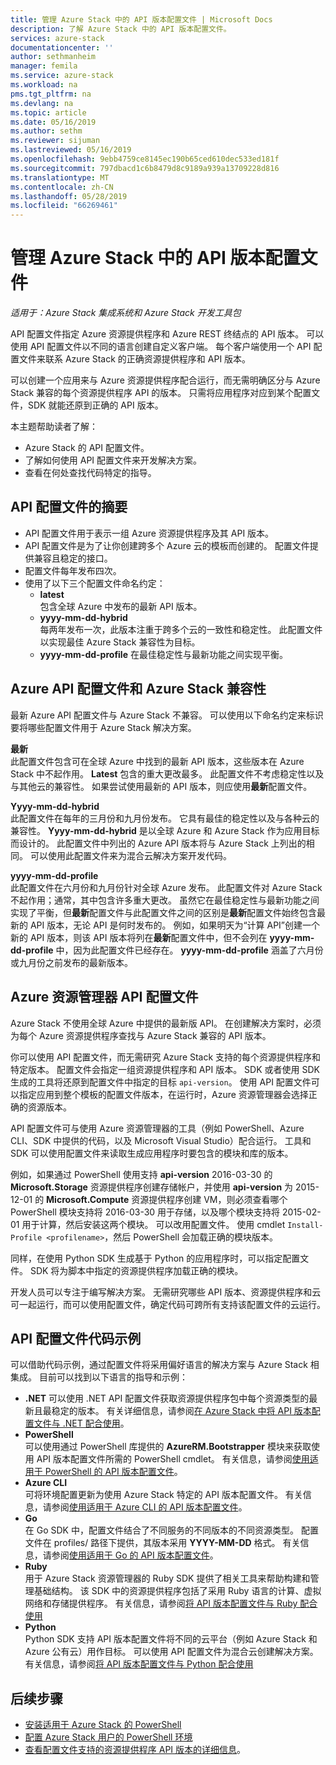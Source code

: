 ```yaml
---
title: 管理 Azure Stack 中的 API 版本配置文件 | Microsoft Docs
description: 了解 Azure Stack 中的 API 版本配置文件。
services: azure-stack
documentationcenter: ''
author: sethmanheim
manager: femila
ms.service: azure-stack
ms.workload: na
pms.tgt_pltfrm: na
ms.devlang: na
ms.topic: article
ms.date: 05/16/2019
ms.author: sethm
ms.reviewer: sijuman
ms.lastreviewed: 05/16/2019
ms.openlocfilehash: 9ebb4759ce8145ec190b65ced610dec533ed181f
ms.sourcegitcommit: 797dbacd1c6b8479d8c9189a939a13709228d816
ms.translationtype: MT
ms.contentlocale: zh-CN
ms.lasthandoff: 05/28/2019
ms.locfileid: "66269461"
---
```

# <a name="manage-api-version-profiles-in-azure-stack"></a>管理 Azure Stack 中的 API 版本配置文件

*适用于：Azure Stack 集成系统和 Azure Stack 开发工具包*

API 配置文件指定 Azure 资源提供程序和 Azure REST 终结点的 API 版本。 可以使用 API 配置文件以不同的语言创建自定义客户端。 每个客户端使用一个 API 配置文件来联系 Azure Stack 的正确资源提供程序和 API 版本。

可以创建一个应用来与 Azure 资源提供程序配合运行，而无需明确区分与 Azure Stack 兼容的每个资源提供程序 API 的版本。 只需将应用程序对应到某个配置文件，SDK 就能还原到正确的 API 版本。

本主题帮助读者了解：

 - Azure Stack 的 API 配置文件。
 - 了解如何使用 API 配置文件来开发解决方案。
 - 查看在何处查找代码特定的指导。

## <a name="summary-of-api-profiles"></a>API 配置文件的摘要

- API 配置文件用于表示一组 Azure 资源提供程序及其 API 版本。
- API 配置文件是为了让你创建跨多个 Azure 云的模板而创建的。 配置文件提供兼容且稳定的接口。
- 配置文件每年发布四次。
- 使用了以下三个配置文件命名约定：
    - **latest**  
        包含全球 Azure 中发布的最新 API 版本。
    - **yyyy-mm-dd-hybrid**  
    每两年发布一次，此版本注重于跨多个云的一致性和稳定性。 此配置文件以实现最佳 Azure Stack 兼容性为目标。
    - **yyyy-mm-dd-profile** 在最佳稳定性与最新功能之间实现平衡。

## <a name="azure-api-profiles-and-azure-stack-compatibility"></a>Azure API 配置文件和 Azure Stack 兼容性

最新 Azure API 配置文件与 Azure Stack 不兼容。 可以使用以下命名约定来标识要将哪些配置文件用于 Azure Stack 解决方案。

**最新**  
此配置文件包含可在全球 Azure 中找到的最新 API 版本，这些版本在 Azure Stack 中不起作用。 **Latest** 包含的重大更改最多。 此配置文件不考虑稳定性以及与其他云的兼容性。 如果尝试使用最新的 API 版本，则应使用**最新**配置文件。

**Yyyy-mm-dd-hybrid**  
此配置文件在每年的三月份和九月份发布。 它具有最佳的稳定性以及与各种云的兼容性。 **Yyyy-mm-dd-hybrid** 是以全球 Azure 和 Azure Stack 作为应用目标而设计的。 此配置文件中列出的 Azure API 版本将与 Azure Stack 上列出的相同。 可以使用此配置文件来为混合云解决方案开发代码。

**yyyy-mm-dd-profile**  
此配置文件在六月份和九月份针对全球 Azure 发布。 此配置文件对 Azure Stack 不起作用；通常，其中包含许多重大更改。 虽然它在最佳稳定性与最新功能之间实现了平衡，但**最新**配置文件与此配置文件之间的区别是**最新**配置文件始终包含最新的 API 版本，无论 API 是何时发布的。 例如，如果明天为“计算 API”创建一个新的 API 版本，则该 API 版本将列在**最新**配置文件中，但不会列在 **yyyy-mm-dd-profile** 中，因为此配置文件已经存在。 **yyyy-mm-dd-profile** 涵盖了六月份或九月份之前发布的最新版本。

## <a name="azure-resource-manager-api-profiles"></a>Azure 资源管理器 API 配置文件

Azure Stack 不使用全球 Azure 中提供的最新版 API。 在创建解决方案时，必须为每个 Azure 资源提供程序查找与 Azure Stack 兼容的 API 版本。

你可以使用 API 配置文件，而无需研究 Azure Stack 支持的每个资源提供程序和特定版本。 配置文件会指定一组资源提供程序和 API 版本。 SDK 或者使用 SDK 生成的工具将还原到配置文件中指定的目标 `api-version`。 使用 API 配置文件可以指定应用到整个模板的配置文件版本，在运行时，Azure 资源管理器会选择正确的资源版本。

API 配置文件可与使用 Azure 资源管理器的工具（例如 PowerShell、Azure CLI、SDK 中提供的代码，以及 Microsoft Visual Studio）配合运行。 工具和 SDK 可以使用配置文件来读取生成应用程序时要包含的模块和库的版本。

例如，如果通过 PowerShell 使用支持 **api-version** 2016-03-30 的 **Microsoft.Storage** 资源提供程序创建存储帐户，并使用 **api-version** 为 2015-12-01 的 **Microsoft.Compute** 资源提供程序创建 VM，则必须查看哪个 PowerShell 模块支持将 2016-03-30 用于存储，以及哪个模块支持将 2015-02-01 用于计算，然后安装这两个模块。 可以改用配置文件。 使用 cmdlet `Install-Profile <profilename>`，然后 PowerShell 会加载正确的模块版本。

同样，在使用 Python SDK 生成基于 Python 的应用程序时，可以指定配置文件。 SDK 将为脚本中指定的资源提供程序加载正确的模块。

开发人员可以专注于编写解决方案。 无需研究哪些 API 版本、资源提供程序和云可一起运行，而可以使用配置文件，确定代码可跨所有支持该配置文件的云运行。

## <a name="api-profile-code-samples"></a>API 配置文件代码示例

可以借助代码示例，通过配置文件将采用偏好语言的解决方案与 Azure Stack 相集成。 目前可以找到以下语言的指导和示例：

- **.NET** 可以使用 .NET API 配置文件获取资源提供程序包中每个资源类型的最新且最稳定的版本。 有关详细信息，请参阅[在 Azure Stack 中将 API 版本配置文件与 .NET 配合使用](azure-stack-version-profiles-net.md)。
- **PowerShell**  
可以使用通过 PowerShell 库提供的 **AzureRM.Bootstrapper** 模块来获取使用 API 版本配置文件所需的 PowerShell cmdlet。 有关信息，请参阅[使用适用于 PowerShell 的 API 版本配置文件](azure-stack-version-profiles-powershell.md)。
- **Azure CLI**  
可将环境配置更新为使用 Azure Stack 特定的 API 版本配置文件。 有关信息，请参阅[使用适用于 Azure CLI 的 API 版本配置文件](azure-stack-version-profiles-azurecli2.md)。
- **Go**  
在 Go SDK 中，配置文件结合了不同服务的不同版本的不同资源类型。 配置文件在 profiles/ 路径下提供，其版本采用 **YYYY-MM-DD** 格式。 有关信息，请参阅[使用适用于 Go 的 API 版本配置文件](azure-stack-version-profiles-go.md)。
- **Ruby**  
用于 Azure Stack 资源管理器的 Ruby SDK 提供了相关工具来帮助构建和管理基础结构。 该 SDK 中的资源提供程序包括了采用 Ruby 语言的计算、虚拟网络和存储提供程序。 有关信息，请参阅[将 API 版本配置文件与 Ruby 配合使用](azure-stack-version-profiles-ruby.md)
- **Python**  
Python SDK 支持 API 版本配置文件将不同的云平台（例如 Azure Stack 和 Azure 公有云）用作目标。 可以使用 API 配置文件为混合云创建解决方案。 有关信息，请参阅[将 API 版本配置文件与 Python 配合使用](azure-stack-version-profiles-python.md)

## <a name="next-steps"></a>后续步骤

* [安装适用于 Azure Stack 的 PowerShell](../operator/azure-stack-powershell-install.md)
* [配置 Azure Stack 用户的 PowerShell 环境](azure-stack-powershell-configure-user.md)
* [查看配置文件支持的资源提供程序 API 版本的详细信息](azure-stack-profiles-azure-resource-manager-versions.md)。

